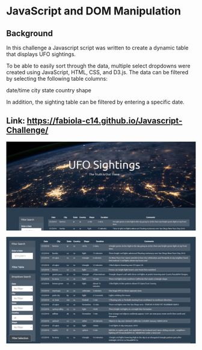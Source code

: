 # JavaScript and DOM Manipulation


## Background

In this challenge a Javascript script was written to create a dynamic table that displays UFO sightings.

To be able to easily sort through the data, multiple select dropdowns were created using JavaScript, HTML, CSS, and D3.js. The data can be filtered by selecting
the following table columns:

date/time
city
state
country
shape

In addition, the sighting table can be filtered by entering a specific date.

## Link: https://fabiola-c14.github.io/Javascript-Challenge/

![](static/images/image_1.PNG)


![](static/images/image_2.PNG)
